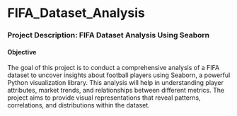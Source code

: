 # FIFA_Dataset_Analysis
### Project Description: FIFA Dataset Analysis Using Seaborn
#### Objective

The goal of this project is to conduct a comprehensive analysis of a FIFA dataset to uncover insights about football players using Seaborn, a powerful Python visualization library. This analysis will help in understanding player attributes, market trends, and relationships between different metrics. The project aims to provide visual representations that reveal patterns, correlations, and distributions within the dataset.
